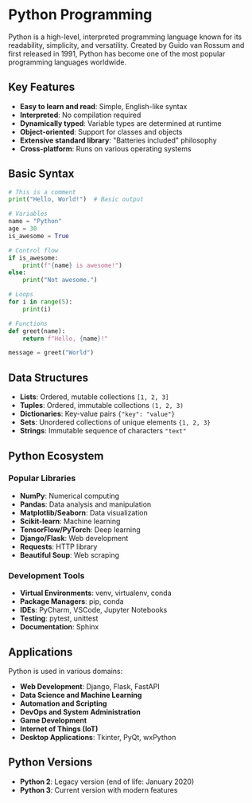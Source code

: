 # Python Programming

Python is a high-level, interpreted programming language known for its readability, simplicity, and versatility. Created by Guido van Rossum and first released in 1991, Python has become one of the most popular programming languages worldwide.

## Key Features

- **Easy to learn and read**: Simple, English-like syntax
- **Interpreted**: No compilation required
- **Dynamically typed**: Variable types are determined at runtime
- **Object-oriented**: Support for classes and objects
- **Extensive standard library**: "Batteries included" philosophy
- **Cross-platform**: Runs on various operating systems

## Basic Syntax

```python
# This is a comment
print("Hello, World!")  # Basic output

# Variables
name = "Python"
age = 30
is_awesome = True

# Control flow
if is_awesome:
    print(f"{name} is awesome!")
else:
    print("Not awesome.")

# Loops
for i in range(5):
    print(i)

# Functions
def greet(name):
    return f"Hello, {name}!"

message = greet("World")
```

## Data Structures

- **Lists**: Ordered, mutable collections `[1, 2, 3]`
- **Tuples**: Ordered, immutable collections `(1, 2, 3)`
- **Dictionaries**: Key-value pairs `{"key": "value"}`
- **Sets**: Unordered collections of unique elements `{1, 2, 3}`
- **Strings**: Immutable sequence of characters `"text"`

## Python Ecosystem

### Popular Libraries

- **NumPy**: Numerical computing
- **Pandas**: Data analysis and manipulation
- **Matplotlib/Seaborn**: Data visualization
- **Scikit-learn**: Machine learning
- **TensorFlow/PyTorch**: Deep learning
- **Django/Flask**: Web development
- **Requests**: HTTP library
- **Beautiful Soup**: Web scraping

### Development Tools

- **Virtual Environments**: venv, virtualenv, conda
- **Package Managers**: pip, conda
- **IDEs**: PyCharm, VSCode, Jupyter Notebooks
- **Testing**: pytest, unittest
- **Documentation**: Sphinx

## Applications

Python is used in various domains:

- **Web Development**: Django, Flask, FastAPI
- **Data Science and Machine Learning**
- **Automation and Scripting**
- **DevOps and System Administration**
- **Game Development**
- **Internet of Things (IoT)**
- **Desktop Applications**: Tkinter, PyQt, wxPython

## Python Versions

- **Python 2**: Legacy version (end of life: January 2020)
- **Python 3**: Current version with modern features